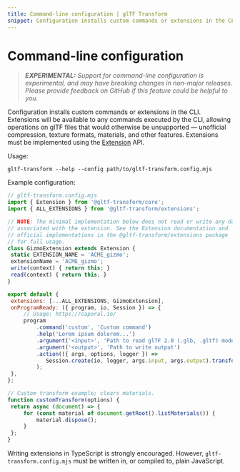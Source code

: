 ```yaml
---
title: Command-line configuration | glTF Transform
snippet: Configuration installs custom commands or extensions in the CLI. Extensions will be available to any commands executed…
---
```


# Command-line configuration

> _**EXPERIMENTAL:** Support for command-line configuration is experimental, and may have
> breaking changes in non-major releases. Please provide feedback on GitHub if this feature
> could be helpful to you._

Configuration installs custom commands or extensions in the CLI. Extensions will be
available to any commands executed by the CLI, allowing operations on glTF files that would
otherwise be unsupported — unofficial compression, texture formats, materials, and other features.
Extensions must be implemented using the [Extension](/extensions) API.

Usage:

```text
gltf-transform --help --config path/to/gltf-transform.config.mjs
```

Example configuration:

```javascript
// gltf-transform.config.mjs
import { Extension } from '@gltf-transform/core';
import { ALL_EXTENSIONS } from '@gltf-transform/extensions';

// NOTE: The minimal implementation below does not read or write any data
// associated with the extension. See the Extension documentation and
// official implementations in the @gltf-transform/extensions package
// for full usage.
class GizmoExtension extends Extension {
 static EXTENSION_NAME = 'ACME_gizmo';
 extensionName = 'ACME_gizmo';
 write(context) { return this; }
 read(context) { return this; }
}

export default {
 extensions: [...ALL_EXTENSIONS, GizmoExtension],
 onProgramReady: ({ program, io, Session }) => {
     // Usage: https://caporal.io/
     program
         .command('custom', 'Custom command')
         .help('Lorem ipsum dolorem...')
         .argument('<input>', 'Path to read glTF 2.0 (.glb, .gltf) model')
         .argument('<output>', 'Path to write output')
         .action(({ args, options, logger }) =>
         	Session.create(io, logger, args.input, args.output).transform(customTransform(options))
         );
 },
};

// Custom transform example; clears materials.
function customTransform(options) {
 return async (document) => {
     for (const material of document.getRoot().listMaterials()) {
         material.dispose();
     }
 };
}
```

Writing extensions in TypeScript is strongly encouraged. However, `gltf-transform.config.mjs` must be
written in, or compiled to, plain JavaScript.
